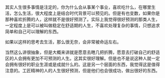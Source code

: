 其实人生很多事情是注定的，你为什么会从事某个事业，喜欢吃什么，在哪里生活，怎么生活，很大程度上是结合时代背景可以预见的。但是有也变数，如果你是那种喜欢折腾的人，这样就不是很好预测了。实际上我觉得很好预测的那类人生，一定程度上是可以被叫做稳定在舒适期的人生，不喜欢处理复杂的事情，只想追求简单和自己可以理解的东西。

如果以这样的思考去生活，那么很无奈，会非常被命运左右。

当然这么讲很抽象，但是大概来讲就是愿意去瞎几把折腾，愿意去打破自己的舒适区的人会拥有更加不可预测的人生。这其实很好理解。但是也不是说这种人就一定会拥有很好的职业生涯或是成就什么的。这是另一个层面的东西，我觉得这是值得注意的。工匠精神的人的人生很好预测，但是他们也会很成功，做出很好的东西。